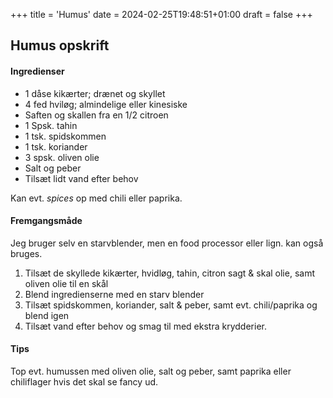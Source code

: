 +++
title = 'Humus'
date = 2024-02-25T19:48:51+01:00
draft = false
+++

## Humus opskrift

#### Ingredienser

- 1 dåse kikærter; drænet og skyllet
- 4 fed hviløg; almindelige eller kinesiske
- Saften og skallen fra en 1/2 citroen
- 1 Spsk. tahin
- 1 tsk. spidskommen
- 1 tsk. koriander
- 3 spsk. oliven olie
- Salt og peber
- Tilsæt lidt vand efter behov

Kan evt. *spices* op med chili eller paprika.

#### Fremgangsmåde

Jeg bruger selv en starvblender, men en food processor eller lign. kan også bruges.

1. Tilsæt de skyllede kikærter, hvidløg, tahin, citron sagt & skal olie, samt oliven olie til en skål
2. Blend ingredienserne med en starv blender
3. Tilsæt spidskommen, koriander, salt & peber, samt evt. chili/paprika og blend igen
4. Tilsæt vand efter behov og smag til med ekstra krydderier.

#### Tips

Top evt. humussen med oliven olie, salt og peber, samt paprika eller chiliflager hvis det skal se fancy ud.



